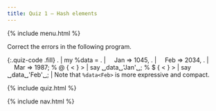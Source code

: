 ```yaml
---
title: Quiz 1 — Hash elements
---
```


{% include menu.html %}

Correct the errors in the following program.

{:.quiz-code .fill}
. | my %data =
. | &nbsp;&nbsp;&nbsp;&nbsp;Jan => 1045,
. | &nbsp;&nbsp;&nbsp;&nbsp;Feb => 2034,
. | &nbsp;&nbsp;&nbsp;&nbsp;Mar => 1987;
% @ { < } > | say ␣data␣&apos;Jan&apos;␣;
% $ { < } > | say ␣data␣&apos;Feb&apos;␣; | Note that `%data<Feb>` is more expressive and compact.

{% include quiz.html %}

{% include nav.html %}
